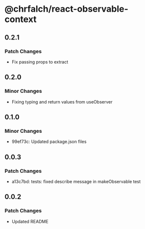 # @chrfalch/react-observable-context

## 0.2.1

### Patch Changes

- Fix passing props to extract

## 0.2.0

### Minor Changes

- Fixing typing and return values from useObserver

## 0.1.0

### Minor Changes

- 99ef73c: Updated package.json files

## 0.0.3

### Patch Changes

- a13c7bd: tests: fixed describe message in makeObservable test

## 0.0.2

### Patch Changes

- Updated README
